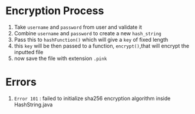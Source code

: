 # Encryption Process
1. Take `username` and `password` from user and validate it
2. Combine `username` and `password` to create a new `hash_string`
3. Pass this to `hashFunction()` which will give a `key` of fixed length
4. this `key` will be then passed to a function, `encrypt()`,that will encrypt the inputted file
5. now save the file with extension `.pink`

# Errors
1. `Error 101` : failed to initialize sha256 encryption algorithm inside HashString.java